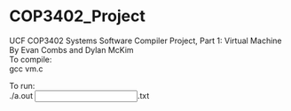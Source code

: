 # COP3402_Project
UCF COP3402 Systems Software Compiler Project, Part 1: Virtual Machine  
By Evan Combs and Dylan McKim  
To compile:  
  gcc vm.c  
  
To run:  
   ./a.out <input file>.txt  
